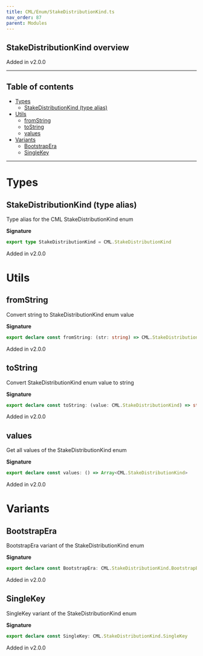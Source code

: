 ```yaml
---
title: CML/Enum/StakeDistributionKind.ts
nav_order: 87
parent: Modules
---
```


## StakeDistributionKind overview

Added in v2.0.0

---

<h2 class="text-delta">Table of contents</h2>

- [Types](#types)
  - [StakeDistributionKind (type alias)](#stakedistributionkind-type-alias)
- [Utils](#utils)
  - [fromString](#fromstring)
  - [toString](#tostring)
  - [values](#values)
- [Variants](#variants)
  - [BootstrapEra](#bootstrapera)
  - [SingleKey](#singlekey)

---

# Types

## StakeDistributionKind (type alias)

Type alias for the CML StakeDistributionKind enum

**Signature**

```ts
export type StakeDistributionKind = CML.StakeDistributionKind
```

Added in v2.0.0

# Utils

## fromString

Convert string to StakeDistributionKind enum value

**Signature**

```ts
export declare const fromString: (str: string) => CML.StakeDistributionKind | undefined
```

Added in v2.0.0

## toString

Convert StakeDistributionKind enum value to string

**Signature**

```ts
export declare const toString: (value: CML.StakeDistributionKind) => string
```

Added in v2.0.0

## values

Get all values of the StakeDistributionKind enum

**Signature**

```ts
export declare const values: () => Array<CML.StakeDistributionKind>
```

Added in v2.0.0

# Variants

## BootstrapEra

BootstrapEra variant of the StakeDistributionKind enum

**Signature**

```ts
export declare const BootstrapEra: CML.StakeDistributionKind.BootstrapEra
```

Added in v2.0.0

## SingleKey

SingleKey variant of the StakeDistributionKind enum

**Signature**

```ts
export declare const SingleKey: CML.StakeDistributionKind.SingleKey
```

Added in v2.0.0

